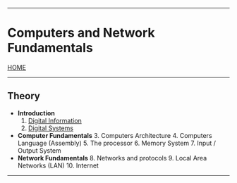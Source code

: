 
---
# Computers and Network Fundamentals

[HOME](../../README.md)

---
## Theory

- **Introduction**
	1. [Digital Information](data/01_digital_info.md)
	2. [Digital Systems](data/02_digital_sys.md)
- **Computer Fundamentals**
	3. Computers Architecture
	4. Computers Language (Assembly)
	5. The processor
	6. Memory System
	7. Input / Output System
-  **Network Fundamentals**
	8. Networks and protocols
	9. Local Area Networks (LAN)
	10. Internet

---